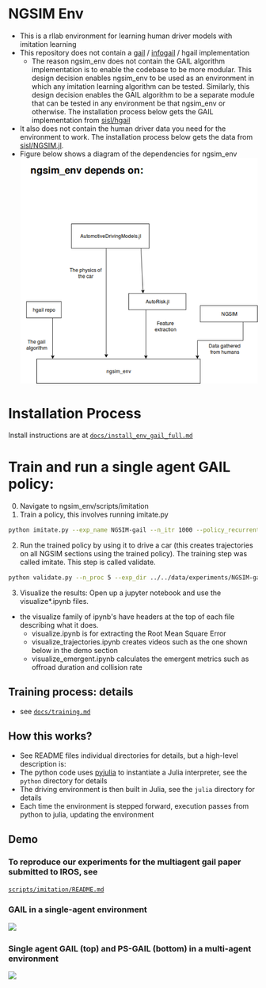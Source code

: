 
# NGSIM Env
- This is a rllab environment for learning human driver models with imitation learning
- This repository does not contain a [gail](https://arxiv.org/abs/1606.03476) / [infogail](https://arxiv.org/abs/1703.08840) / hgail implementation
  - The reason ngsim_env does not contain the GAIL algorithm implementation is to enable the codebase to be more modular. This design decision enables ngsim_env to be used as an environment in which any imitation learning algorithm can be tested. Similarly, this design decision enables the GAIL algorithm to be a separate module that can be tested in any environment be that ngsim_env or otherwise. The installation process below gets the GAIL implementation from [sisl/hgail](https://github.com/sisl/hgail)
- It also does not contain the human driver data you need for the environment to work. The installation process below gets the data from [sisl/NGSIM.jl](https://github.com/sisl/NGSIM.jl).
- Figure below shows a diagram of the dependencies for ngsim_env
![dependecies](docs/ngsim_env_Dependencies.png)

# Installation Process
Install instructions are at [`docs/install_env_gail_full.md`](docs/install_env_gail_full.md)

# Train and run a single agent GAIL policy: 
0. Navigate to ngsim_env/scripts/imitation
1. Train a policy, this involves running imitate.py 
```bash
python imitate.py --exp_name NGSIM-gail --n_itr 1000 --policy_recurrent True
```
2. Run the trained policy by using it to drive a car (this creates trajectories on all NGSIM sections using the trained policy). The training step was called imitate. This step is called validate.
```bash
python validate.py --n_proc 5 --exp_dir ../../data/experiments/NGSIM-gail/ --params_filename itr_1000.npz --random_seed 42
```
3. Visualize the results: Open up a jupyter notebook and use the visualize*.ipynb files.
  - the visualize family of ipynb's have headers at the top of each file describing what it does.
    - visualize.ipynb is for extracting the Root Mean Square Error
    - visualize_trajectories.ipynb creates videos such as the one shown below in the demo section
    - visualize_emergent.ipynb calculates the emergent metrics such as offroad duration and collision rate

## Training process: details
- see [`docs/training.md`](docs/training.md)

## How this works?
- See README files individual directories for details, but a high-level description is:
- The python code uses [pyjulia](https://github.com/JuliaPy/pyjulia) to instantiate a Julia interpreter, see the `python` directory for details
- The driving environment is then built in Julia, see the `julia` directory for details
- Each time the environment is stepped forward, execution passes from python to julia, updating the environment

## Demo
### To reproduce our experiments for the multiagent gail paper submitted to IROS, see 
[`scripts/imitation/README.md`](scripts/imitation/README.md)

### GAIL in a single-agent environment
![](media/single_agent_gail.gif)

### Single agent GAIL (top) and PS-GAIL (bottom) in a multi-agent environment
![](media/single_multi_model_2_seed_1.gif)
